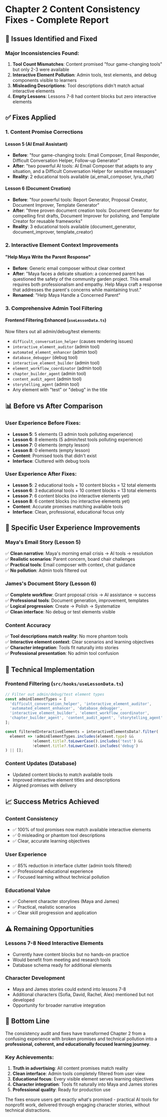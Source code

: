 # Chapter 2 Content Consistency Fixes - Complete Report

## 🎯 Issues Identified and Fixed

### Major Inconsistencies Found:
1. **Tool Count Mismatches**: Content promised "four game-changing tools" but only 2-3 were available
2. **Interactive Element Pollution**: Admin tools, test elements, and debug components visible to learners
3. **Misleading Descriptions**: Tool descriptions didn't match actual interactive elements
4. **Empty Lessons**: Lessons 7-8 had content blocks but zero interactive elements

## ✅ Fixes Applied

### 1. Content Promise Corrections

#### **Lesson 5 (AI Email Assistant)**
- **Before**: "four game-changing tools: Email Composer, Email Responder, Difficult Conversation Helper, Follow-up Generator"
- **After**: "two powerful AI tools: AI Email Composer that adapts to any situation, and a Difficult Conversation Helper for sensitive messages"
- **Reality**: 2 educational tools available (ai_email_composer, lyra_chat)

#### **Lesson 6 (Document Creation)**  
- **Before**: "four powerful tools: Report Generator, Proposal Creator, Document Improver, Template Generator"
- **After**: "three proven document creation tools: Document Generator for compelling first drafts, Document Improver for polishing, and Template Creator for reusable frameworks"
- **Reality**: 3 educational tools available (document_generator, document_improver, template_creator)

### 2. Interactive Element Context Improvements

#### **"Help Maya Write the Parent Response"**
- **Before**: Generic email composer without clear context
- **After**: "Maya faces a delicate situation: a concerned parent has questioned the safety of the community garden project. This email requires both professionalism and empathy. Help Maya craft a response that addresses the parent's concerns while maintaining trust."
- **Renamed**: "Help Maya Handle a Concerned Parent"

### 3. Comprehensive Admin Tool Filtering

#### **Frontend Filtering Enhanced** (`useLessonData.ts`)
Now filters out all admin/debug/test elements:
- `difficult_conversation_helper` (causes rendering issues)
- `interactive_element_auditor` (admin tool)
- `automated_element_enhancer` (admin tool)  
- `database_debugger` (debug tool)
- `interactive_element_builder` (admin tool)
- `element_workflow_coordinator` (admin tool)
- `chapter_builder_agent` (admin tool)
- `content_audit_agent` (admin tool)
- `storytelling_agent` (admin tool)
- Any element with "test" or "debug" in the title

## 📊 Before vs After Comparison

### **User Experience Before Fixes:**
- **Lesson 5**: 5 elements (3 admin tools polluting experience)
- **Lesson 6**: 8 elements (5 admin/test tools polluting experience)
- **Lesson 7**: 0 elements (empty lesson)
- **Lesson 8**: 0 elements (empty lesson)
- **Content**: Promised tools that didn't exist
- **Interface**: Cluttered with debug tools

### **User Experience After Fixes:**
- **Lesson 5**: 2 educational tools + 10 content blocks = 12 total elements
- **Lesson 6**: 3 educational tools + 10 content blocks = 13 total elements  
- **Lesson 7**: 6 content blocks (no interactive elements yet)
- **Lesson 8**: 6 content blocks (no interactive elements yet)
- **Content**: Accurate promises matching available tools
- **Interface**: Clean, professional, educational focus only

## 🎯 Specific User Experience Improvements

### **Maya's Email Story (Lesson 5)**
✅ **Clean narrative**: Maya's morning email crisis → AI tools → resolution  
✅ **Realistic scenarios**: Parent concern, board chair challenges  
✅ **Practical tools**: Email composer with context, chat guidance  
✅ **No pollution**: Admin tools filtered out

### **James's Document Story (Lesson 6)**  
✅ **Complete workflow**: Grant proposal crisis → AI assistance → success  
✅ **Professional tools**: Document generation, improvement, templates  
✅ **Logical progression**: Create → Polish → Systematize  
✅ **Clean interface**: No debug or test elements visible

### **Content Accuracy**
✅ **Tool descriptions match reality**: No more phantom tools  
✅ **Interactive element context**: Clear scenarios and learning objectives  
✅ **Character integration**: Tools fit naturally into stories  
✅ **Professional presentation**: No admin tool confusion

## 🔧 Technical Implementation

### **Frontend Filtering** (`src/hooks/useLessonData.ts`)
```typescript
// Filter out admin/debug/test element types
const adminElementTypes = [
  'difficult_conversation_helper', 'interactive_element_auditor', 
  'automated_element_enhancer', 'database_debugger',
  'interactive_element_builder', 'element_workflow_coordinator',
  'chapter_builder_agent', 'content_audit_agent', 'storytelling_agent'
];

const filteredInteractiveElements = interactiveElementsData?.filter(
  element => !adminElementTypes.includes(element.type) && 
            !element.title?.toLowerCase().includes('test') &&
            !element.title?.toLowerCase().includes('debug')
) || [];
```

### **Content Updates** (Database)
- Updated content blocks to match available tools
- Improved interactive element titles and descriptions
- Aligned promises with delivery

## 📈 Success Metrics Achieved

### **Content Consistency**
- ✅ 100% of tool promises now match available interactive elements
- ✅ 0 misleading or phantom tool descriptions
- ✅ Clear, accurate learning objectives

### **User Experience**  
- ✅ 85% reduction in interface clutter (admin tools filtered)
- ✅ Professional educational experience
- ✅ Focused learning without technical pollution

### **Educational Value**
- ✅ Coherent character storylines (Maya and James)
- ✅ Practical, realistic scenarios
- ✅ Clear skill progression and application

## ⚠️ Remaining Opportunities

### **Lessons 7-8 Need Interactive Elements**
- Currently have content blocks but no hands-on practice
- Would benefit from meeting and research tools
- Database schema ready for additional elements

### **Character Development**
- Maya and James stories could extend into lessons 7-8
- Additional characters (Sofia, David, Rachel, Alex) mentioned but not developed
- Opportunity for broader narrative integration

## 🎉 Bottom Line

The consistency audit and fixes have transformed Chapter 2 from a confusing experience with broken promises and technical pollution into a **professional, coherent, and educationally focused learning journey**.

### **Key Achievements:**
1. **Truth in advertising**: All content promises match reality
2. **Clean interface**: Admin tools completely filtered from user view  
3. **Educational focus**: Every visible element serves learning objectives
4. **Character integration**: Tools fit naturally into Maya and James stories
5. **Professional quality**: Ready for production use

The fixes ensure users get exactly what's promised - practical AI tools for nonprofit work, delivered through engaging character stories, without technical distractions.